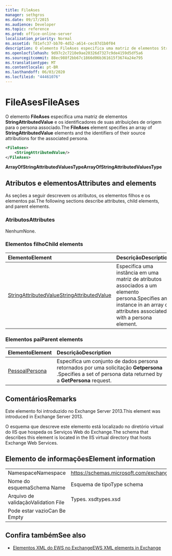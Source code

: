 ```yaml
---
title: FileAses
manager: sethgros
ms.date: 09/17/2015
ms.audience: Developer
ms.topic: reference
ms.prod: office-online-server
localization_priority: Normal
ms.assetid: f81efc37-bb70-4d52-a614-cec87d1b0f04
description: O elemento FileAses especifica uma matriz de elementos StringAttributedValue e os identificadores de suas atribuições de origem para o persona associado.
ms.openlocfilehash: 9d97c2c7210e9ae20326d7327c9de4159d5df5a6
ms.sourcegitcommit: 88ec988f2bb67c1866d06b361615f3674a24e795
ms.translationtype: MT
ms.contentlocale: pt-BR
ms.lasthandoff: 06/03/2020
ms.locfileid: "44461076"
---
```

# <a name="fileases"></a><span data-ttu-id="5fc26-103">FileAses</span><span class="sxs-lookup"><span data-stu-id="5fc26-103">FileAses</span></span>

<span data-ttu-id="5fc26-104">O elemento **FileAses** especifica uma matriz de elementos **StringAttributedValue** e os identificadores de suas atribuições de origem para o persona associado.</span><span class="sxs-lookup"><span data-stu-id="5fc26-104">The **FileAses** element specifies an array of **StringAttributedValue** elements and the identifiers of their source attributions for the associated persona.</span></span> 
  
```XML
<FileAses>
    <StringAttributedValue/>
</FileAses>
```

 <span data-ttu-id="5fc26-105">**ArrayOfStringAttributedValuesType**</span><span class="sxs-lookup"><span data-stu-id="5fc26-105">**ArrayOfStringAttributedValuesType**</span></span>
## <a name="attributes-and-elements"></a><span data-ttu-id="5fc26-106">Atributos e elementos</span><span class="sxs-lookup"><span data-stu-id="5fc26-106">Attributes and elements</span></span>

<span data-ttu-id="5fc26-107">As seções a seguir descrevem os atributos, os elementos filhos e os elementos pai.</span><span class="sxs-lookup"><span data-stu-id="5fc26-107">The following sections describe attributes, child elements, and parent elements.</span></span>
  
### <a name="attributes"></a><span data-ttu-id="5fc26-108">Atributos</span><span class="sxs-lookup"><span data-stu-id="5fc26-108">Attributes</span></span>

<span data-ttu-id="5fc26-109">Nenhum</span><span class="sxs-lookup"><span data-stu-id="5fc26-109">None.</span></span>
  
### <a name="child-elements"></a><span data-ttu-id="5fc26-110">Elementos filho</span><span class="sxs-lookup"><span data-stu-id="5fc26-110">Child elements</span></span>

|<span data-ttu-id="5fc26-111">**Elemento**</span><span class="sxs-lookup"><span data-stu-id="5fc26-111">**Element**</span></span>|<span data-ttu-id="5fc26-112">**Descrição**</span><span class="sxs-lookup"><span data-stu-id="5fc26-112">**Description**</span></span>|
|:-----|:-----|
|[<span data-ttu-id="5fc26-113">StringAttributedValue</span><span class="sxs-lookup"><span data-stu-id="5fc26-113">StringAttributedValue</span></span>](stringattributedvalue.md) <br/> |<span data-ttu-id="5fc26-114">Especifica uma instância em uma matriz de atributos associados a um elemento persona.</span><span class="sxs-lookup"><span data-stu-id="5fc26-114">Specifies an instance in an array of attributes associated with a persona element.</span></span>  <br/> |
   
### <a name="parent-elements"></a><span data-ttu-id="5fc26-115">Elementos pai</span><span class="sxs-lookup"><span data-stu-id="5fc26-115">Parent elements</span></span>

|<span data-ttu-id="5fc26-116">**Elemento**</span><span class="sxs-lookup"><span data-stu-id="5fc26-116">**Element**</span></span>|<span data-ttu-id="5fc26-117">**Descrição**</span><span class="sxs-lookup"><span data-stu-id="5fc26-117">**Description**</span></span>|
|:-----|:-----|
|[<span data-ttu-id="5fc26-118">Pessoal</span><span class="sxs-lookup"><span data-stu-id="5fc26-118">Persona</span></span>](persona.md) <br/> |<span data-ttu-id="5fc26-119">Especifica um conjunto de dados persona retornados por uma solicitação **Getpersona** .</span><span class="sxs-lookup"><span data-stu-id="5fc26-119">Specifies a set of persona data returned by a **GetPersona** request.</span></span>  <br/> |
   
## <a name="remarks"></a><span data-ttu-id="5fc26-120">Comentários</span><span class="sxs-lookup"><span data-stu-id="5fc26-120">Remarks</span></span>

<span data-ttu-id="5fc26-121">Este elemento foi introduzido no Exchange Server 2013.</span><span class="sxs-lookup"><span data-stu-id="5fc26-121">This element was introduced in Exchange Server 2013.</span></span>
  
<span data-ttu-id="5fc26-122">O esquema que descreve este elemento está localizado no diretório virtual do IIS que hospeda os Serviços Web do Exchange.</span><span class="sxs-lookup"><span data-stu-id="5fc26-122">The schema that describes this element is located in the IIS virtual directory that hosts Exchange Web Services.</span></span>
  
## <a name="element-information"></a><span data-ttu-id="5fc26-123">Elemento de informações</span><span class="sxs-lookup"><span data-stu-id="5fc26-123">Element information</span></span>

|||
|:-----|:-----|
|<span data-ttu-id="5fc26-124">Namespace</span><span class="sxs-lookup"><span data-stu-id="5fc26-124">Namespace</span></span>  <br/> |https://schemas.microsoft.com/exchange/services/2006/types  <br/> |
|<span data-ttu-id="5fc26-125">Nome do esquema</span><span class="sxs-lookup"><span data-stu-id="5fc26-125">Schema Name</span></span>  <br/> |<span data-ttu-id="5fc26-126">Esquema de tipo</span><span class="sxs-lookup"><span data-stu-id="5fc26-126">Type schema</span></span>  <br/> |
|<span data-ttu-id="5fc26-127">Arquivo de validação</span><span class="sxs-lookup"><span data-stu-id="5fc26-127">Validation File</span></span>  <br/> |<span data-ttu-id="5fc26-128">Types. xsd</span><span class="sxs-lookup"><span data-stu-id="5fc26-128">types.xsd</span></span>  <br/> |
|<span data-ttu-id="5fc26-129">Pode estar vazio</span><span class="sxs-lookup"><span data-stu-id="5fc26-129">Can Be Empty</span></span>  <br/> ||
   
## <a name="see-also"></a><span data-ttu-id="5fc26-130">Confira também</span><span class="sxs-lookup"><span data-stu-id="5fc26-130">See also</span></span>



- [<span data-ttu-id="5fc26-131">Elementos XML do EWS no Exchange</span><span class="sxs-lookup"><span data-stu-id="5fc26-131">EWS XML elements in Exchange</span></span>](ews-xml-elements-in-exchange.md)

